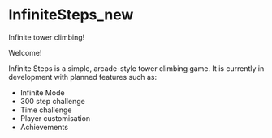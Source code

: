 # InfiniteSteps_new
Infinite tower climbing!

Welcome!

Infinite Steps is a simple, arcade-style tower climbing game.
It is currently in development with planned features such as:
- Infinite Mode
- 300 step challenge
- Time challenge
- Player customisation
- Achievements
